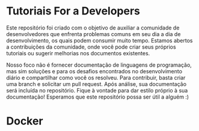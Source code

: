 # Tutoriais For a Developers

Este repositório foi criado com o objetivo de auxiliar a comunidade de desenvolvedores que enfrenta problemas comuns em seu dia a dia de desenvolvimento, os quais podem consumir muito tempo. Estamos abertos a contribuições da comunidade, onde você pode criar seus próprios tutoriais ou sugerir melhorias nos documentos existentes.

Nosso foco não é fornecer documentação de linguagens de programação, mas sim soluções e  para os desafios encontrados no desenvolvimento diário e compartilhar como você os resolveu. Para contribuir, basta criar uma branch e solicitar um pull request. Após análise, sua documentação será incluída no repositório. Fique à vontade para dar estilo próprio à sua documentação! Esperamos que este repositório possa ser útil a alguém :)

# Docker

